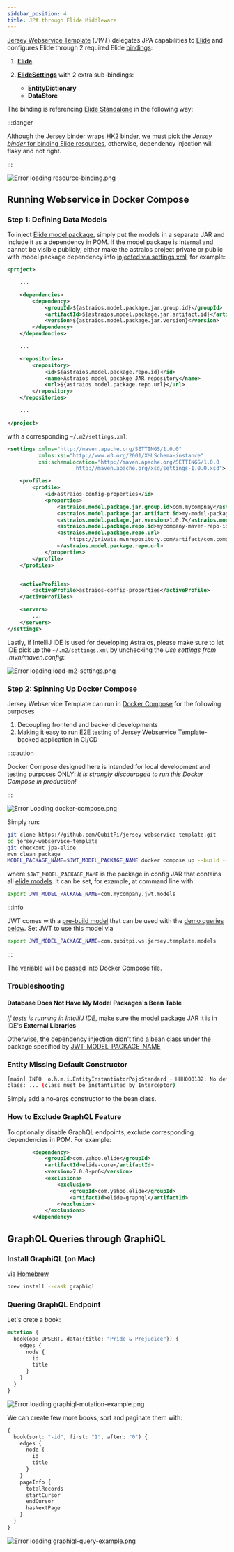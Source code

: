 ```yaml
---
sidebar_position: 4
title: JPA through Elide Middleware
---
```


[Jersey Webservice Template] (_JWT_) delegates JPA capabilities to [Elide] and configures Elide through 2 required
Elide [bindings][what is binding]:

1. **[Elide][Elide instance class]**
2. **[ElideSettings][ElideSettings instance class]** with 2 extra sub-bindings:

   - **EntityDictionary**
   - **DataStore**

The binding is referencing [Elide Standalone] in the following way:

:::danger

Although the Jersey binder wraps HK2 binder, we
[must pick the _Jersey binder_ for binding Elide resources](https://github.com/QubitPi/jersey-webservice-template/pull/29/files#diff-afa024cc2643aaf681db505cac24b8601c94931290718993392e7726001b1559L39-R40),
otherwise, dependency injection will flaky and not right.

:::

![Error loading resource-binding.png](./img/resource-binding.png)

Running Webservice in Docker Compose
------------------------------------

### Step 1: Defining Data Models

To inject [Elide model package](https://github.com/yahoo/elide/tree/master/elide-standalone#create-models), simply put
the models in a separate JAR and include it as a dependency in POM. If the model package is internal and cannot be
visible publicly, either make the astraios project private or public with model package dependency info
[injected via settings.xml](https://maven.apache.org/examples/injecting-properties-via-settings.html), for example:

```xml
<project>

    ...

    <dependencies>
        <dependency>
            <groupId>${astraios.model.package.jar.group.id}</groupId>
            <artifactId>${astraios.model.package.jar.artifact.id}</artifactId>
            <version>${astraios.model.package.jar.version}</version>
        </dependency>
    </dependencies>

    ...

    <repositories>
        <repository>
            <id>${astraios.model.package.repo.id}</id>
            <name>Astraios model pacakge JAR repository</name>
            <url>${astraios.model.package.repo.url}</url>
        </repository>
    </repositories>

    ...

</project>
```

with a corresponding `~/.m2/settings.xml`:

```xml
<settings xmlns="http://maven.apache.org/SETTINGS/1.0.0"
          xmlns:xsi="http://www.w3.org/2001/XMLSchema-instance"
          xsi:schemaLocation="http://maven.apache.org/SETTINGS/1.0.0
                      http://maven.apache.org/xsd/settings-1.0.0.xsd">

    <profiles>
        <profile>
            <id>astraios-config-properties</id>
            <properties>
                <astraios.model.package.jar.group.id>com.mycompnay</astraios.model.package.jar.group.id>
                <astraios.model.package.jar.artifact.id>my-model-package</astraios.model.package.jar.artifact.id>
                <astraios.model.package.jar.version>1.0.7</astraios.model.package.jar.version>
                <astraios.model.package.repo.id>mycompany-maven-repo-id</astraios.model.package.repo.id>
                <astraios.model.package.repo.url>
                    https://private.mvnrepository.com/artifact/com.company/my-model-package
                </astraios.model.package.repo.url>
            </properties>
        </profile>
    </profiles>


    <activeProfiles>
        <activeProfile>astraios-config-properties</activeProfile>
    </activeProfiles>

    <servers>
        ...
    </servers>
</settings>
```

Lastly, if IntelliJ IDE is used for developing Astraios, please make sure to let IDE pick up the `~/.m2/settings.xml` by
unchecking the _Use settings from .mvn/maven.config_:

![Error loading load-m2-settings.png](./img/load-m2-settings.png)

### Step 2: Spinning Up Docker Compose

Jersey Webservice Template can run in [Docker Compose] for the following purposes

1. Decoupling frontend and backend developments
2. Making it easy to run E2E testing of Jersey Webservice Template-backed application in CI/CD

:::caution

Docker Compose designed here is intended for local development and testing purposes ONLY! _It is strongly discouraged
to run this Docker Compose in production!_

:::

![Error Loading docker-compose.png](./img/docker-compose.png)

Simply run:

```bash
git clone https://github.com/QubitPi/jersey-webservice-template.git
cd jersey-webservice-template
git checkout jpa-elide
mvn clean package
MODEL_PACKAGE_NAME=$JWT_MODEL_PACKAGE_NAME docker compose up --build --force-recreate
```

where `$JWT_MODEL_PACKAGE_NAME` is the package in config JAR that contains all
[elide models](https://elide.io/pages/guide/v7/02-data-model.html). It can be set, for example, at command line with:

```bash
export JWT_MODEL_PACKAGE_NAME=com.mycompany.jwt.models
```

:::info

JWT comes with a
[pre-build model](https://github.com/QubitPi/jersey-webservice-template/blob/jpa-elide/src/main/java/com/qubitpi/ws/jersey/template/models/Book.java)
that can be used with the [demo queries below](#graphql-queries-through-graphiql). Set JWT to use this model via

```bash
export JWT_MODEL_PACKAGE_NAME=com.qubitpi.ws.jersey.template.models
```

:::

The variable will be [passed](https://stackoverflow.com/a/58900415) into Docker Compose file.

### Troubleshooting

#### Database Does Not Have My Model Packages's Bean Table

_If tests is running in IntelliJ IDE_, make sure the model package JAR it is in IDE's **External Libraries**

Otherwise, the dependency injection didn't find a bean class under the package specified by
[JWT_MODEL_PACKAGE_NAME](#step-1-defining-data-models)

### Entity Missing Default Constructor

```bash
[main] INFO  o.h.m.i.EntityInstantiatorPojoStandard - HHH000182: No default (no-argument) constructor for
class: ... (class must be instantiated by Interceptor)
```

Simply add a no-args constructor to the bean class.

### How to Exclude GraphQL Feature

To optionally disable GraphQL endpoints, exclude corresponding dependencies in POM. For example:

```xml
        <dependency>
            <groupId>com.yahoo.elide</groupId>
            <artifactId>elide-core</artifactId>
            <version>7.0.0-pr6</version>
            <exclusions>
                <exclusion>
                    <groupId>com.yahoo.elide</groupId>
                    <artifactId>elide-graphql</artifactId>
                </exclusion>
            </exclusions>
        </dependency>
```

GraphQL Queries through GraphiQL
--------------------------------

### Install GraphiQL (on Mac)

via [Homebrew](https://formulae.brew.sh/cask/graphiql)

```bash
brew install --cask graphiql
```

### Quering GraphQL Endpoint

Let's crete a book:

```graphql
mutation {
  book(op: UPSERT, data:{title: "Pride & Prejudice"}) {
    edges {
      node {
        id
        title
      }
    }
  }
}
```

![Error loading graphiql-mutation-example.png](./img/graphiql-mutation-example.png)

We can create few more books, sort and paginate them with:

```graphql
{
  book(sort: "-id", first: "1", after: "0") {
    edges {
      node {
        id
        title
      }
    }
    pageInfo {
      totalRecords
      startCursor
      endCursor
      hasNextPage
    }
  }
}
```

![Error loading graphiql-query-example.png](./img/graphiql-query-example.png)

[Docker Compose]: https://github.com/QubitPi/jersey-webservice-template/blob/jpa-elide/docker-compose.yml

[Elide]: https://elide.io/
[Elide instance class]: https://github.com/yahoo/elide/blob/master/elide-core/src/main/java/com/yahoo/elide/Elide.java
[Elide Standalone]: https://github.com/yahoo/elide/tree/master/elide-standalone
[ElideSettings instance class]: https://github.com/yahoo/elide/blob/master/elide-core/src/main/java/com/yahoo/elide/ElideSettings.java

[Jersey Webservice Template]: https://qubitpi.github.io/jersey-webservice-template/

[what is binding]: https://qubitpi.github.io/jersey/ioc.html
